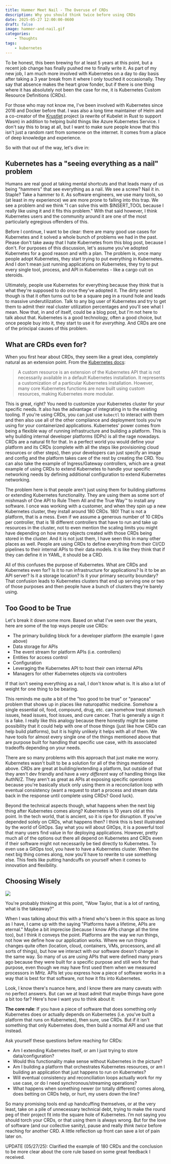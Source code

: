 ```yaml
---
title: Hammer Meet Nail - The Overuse of CRDs
description: Why you should think twice before using CRDs
date: 2025-05-27 12:00:00-0600
draft: false
image: hammer-and-nail.gif
categories:
    - Thoughts
tags:
    - kubernetes
---
```


To be honest, this been brewing for at least 5 years at this point, but a recent job change has
finally pushed me to finally write it. As part of my new job, I am much more involved with
Kubernetes on a day to day basis after taking a 3 year break from it where I only touched it
occasionally. They say that absence makes the heart grow fonder, but if there is one thing where it
has absolutely not been the case for me, it is Kubernetes Custom Resource Definitions (CRDs).

For those who may not know me, I've been involved with Kubernetes since 2016 and Docker before that.
I was also a long time maintainer of Helm and a co-creator of the [Krustlet](https://krustlet.dev/)
project (a rewrite of Kubelet in Rust to support Wasm) in addition to helping build things like
Azure Kubernetes Service. I don't say this to brag at all, but I want to make sure people know that
this isn't just a random rant from someone on the internet. It comes from a place of deep knowledge
and experience.

So with that out of the way, let's dive in:

## Kubernetes has a "seeing everything as a nail" problem

Humans are real good at taking mental shortcuts and that leads many of us being "hammers" that see
everything as a nail. We see a screw? Nail it in. Staple? Take a hammer to it. As software
engineers, we use many tools, so (at least in my experience) we are more prone to falling into this
trap. We see a problem and we think "I can solve this with $INSERT_TOOL because I really like using
it and it fits this problem." With that said however, I think Kubernetes users and the community
around it are one of the most particularly egregious offenders of this.

Before I continue, I want to be clear: there are many good use cases for Kubernetes and it solved a
whole bunch of problems we had in the past. Please don't take away that I hate Kubernetes from this
blog post, because I don't. For purposes of this discussion, let's assume you've adopted Kubernetes
for a good reason and with a plan. The problem is, once many people adopt Kubernetes, they start
trying to put everything in Kubernetes. And I don't mean just running applications on Kubernetes,
they try to put every single tool, process, and API in Kubernetes - like a cargo cult on steroids.

Ultimately, people use Kubernetes for everything because they think that is what they're supposed to
do once they've adopted it. The dirty secret though is that it often turns out to be a square peg in
a round hole and leads to massive underutilization. Talk to any big user of Kubernetes and try to
get them to admit their real cluster utilization percentages and you'll see what I mean. Now that,
in and of itself, could be a blog post, but I'm not here to talk about that. Kubernetes is a good
technology, often a good choice, but once people buy into it, they start to use it for _everything_.
And CRDs are one of the principal causes of this problem.

## What are CRDs even for?

When you first hear about CRDs, they seem like a great idea, completely natural as an extension
point. From the [Kubernetes
docs](https://kubernetes.io/docs/concepts/extend-kubernetes/api-extension/custom-resources/):

> A custom resource is an extension of the Kubernetes API that is not necessarily available in a
> default Kubernetes installation. It represents a customization of a particular Kubernetes
> installation. However, many core Kubernetes functions are now built using custom resources, making
> Kubernetes more modular.

This is great, right? You need to customize your Kubernetes cluster for your specific needs. It also
has the advantage of integrating in to the existing tooling. If you're using CRDs, you can just use
`kubectl` to interact with them and then also use all of the other compliance and deployment tools
you're using for your containerized applications. Kubernetes' power comes from being a flexible way
of running infrastructure and building a platform. This is why building internal developer platforms
(IDPs) is all the rage nowadays. CRDs are a natural fit for that. In a perfect world you would
define your platform and its CRDs (complete with all the steps like provisioning cloud resources or
other steps), then your developers can just specify an image and config and the platform takes care
of the rest by creating the CRD. You can also take the example of Ingress/Gateway controllers, which
are a great example of using CRDs to extend Kubernetes to handle your specific networking needs by
defining additional configuration to extend Kubernetes networking.

The problem here is that people aren't just using them for building platforms or extending
Kubernetes functionality. They are using them as some sort of mishmash of One API to Rule Them All
and the True Way™ to install any software. I once was working with a customer, and when they spin up
a new Kubernetes cluster, they install around 180 CRDs. 180! That is not a platform, that is a mess.
Even if we assume a generous number of 10 CRDs per controller, that is 18 different controllers that
have to run and take up resources in the cluster, not to even mention the scaling limits you might
have depending on how many objects created with those CRDs being stored in the cluster. And it is
not just them, I have seen this in many other places as well. People are using CRDs to define
everything from their CI/CD pipelines to their internal APIs to their data models. It is like they
think that if they can define it in YAML, it should be a CRD.

All of this confuses the purpose of Kubernetes. What are CRDs and Kubernetes even for? Is it to run
infrastructure for applications? Is it to be an API server? Is it a storage location? Is it your
primary security boundary? That confusion leads to Kubernetes clusters that end up serving one or
two of those purposes and then people have a bunch of clusters they're barely using.

## Too Good to be True

Let's break it down some more. Based on what I've seen over the years, here are some of the top ways
people use CRDs:

- The primary building block for a developer platform (the example I gave above)
- Data storage for APIs
- The event stream for platform APIs (i.e. controllers)
- Entities for access control
- Configuration
- Leveraging the Kubernetes API to host their own internal APIs
- Managers for other Kubernetes objects via controllers

If that isn't seeing everything as a nail, I don't know what is. It is also a lot of weight for one
thing to be bearing.

This reminds me quite a bit of the "too good to be true" or "panacea" problem that shows up in
places like naturopathic medicine. Somehow a single essential oil, food, compound, drug, etc. can
somehow treat stomach issues, head issues, foot issues, and cure cancer. That is generally a sign it
is a fake. I really like this analogy because there honestly might be some possibility that it could
help with one of those things (just like how CRDs can help build platforms), but it is highly
unlikely it helps with all of them. We have tools for almost every single one of the things
mentioned above that are purpose built for handling that specific use case, with its associated
tradeoffs depending on your needs.

There are so many problems with this approach that just make me worry. Kubernetes wasn't built to be
a solution for all of the things mentioned above. CRDs are great at building/extending a platform,
but outside of that they aren't dev friendly and have a _very different_ way of handling things like
AuthN/Z. They aren't as great as APIs at exposing specific operations because you're basically stuck
only using them in a reconcilation loop with eventual consistency (want a request to start a process
and stream data back in the response until complete using CRDs? Good luck).

Beyond the technical aspects though, what happens when the next big thing after Kubernetes comes
along? Kubernetes is 10 years old at this point. In the tech world, that is ancient, so it is ripe
for disruption. If you've depended solely on CRDs, what happens then? I think this is best
illustrated by the world of GitOps. Say what you will about GitOps, it is a powerful tool that many
users find value in for deploying applications. However, pretty much all of the options out there
all depend on Kubernetes and CRDs even if their software might not necessarily be tied directly to
Kubernetes. To even use a GitOps tool, you have to have a Kubernetes cluster. When the next big
thing comes along, now you'll have to rewrite to use something else. This feels like putting
handcuffs on yourself when it comes to innovation and flexibility.

## Choosing Wisely

![](chose-poorly.gif)

You're probably thinking at this point, "Wow Taylor, that is a lot of ranting, what is the takeaway?"

When I was talking about this with a friend who's been in this space as long as I have, I came up
with the saying "Platforms have a lifetime, APIs are eternal." Maybe a bit imprecise (because I know
APIs change all the time too), but I think it conveys the point. Platforms are the way we run
things, not how we define how our application works. Where we run things changes quite often
(location, cloud, containers, VMs, processors, and all sorts of things), but how we interact with
our software doesn't change in the same way. So many of us are using APIs that were defined many
years ago because they were built for a specific purpose and still work for that purpose, even
though we may have first used them when we measured processors in MHz. APIs let you express how
a piece of software works in a way that is best for that software, not how it fits into
Kubernetes.

Look, I know there's nuance here, and I know there are many caveats with no perfect answers. But can
we at least admit that maybe things have gone a bit too far? Here's how I want you to think about
it:

**The core rule**: If you have a piece of software that does something only Kubernetes does or
actually depends on Kubernetes (i.e. you've built a platform that runs on Kubernetes), then sure,
use CRDs. But if it isn't something that only Kubernetes does, then build a normal API and use that
instead.

Ask yourself these questions before reaching for CRDs:

- Am I extending Kubernetes itself, or am I just trying to store data/configuration?
- Would this functionality make sense without Kubernetes in the picture?
- Am I building a platform that orchestrates Kubernetes resources, or am I building an application
  that just happens to run on Kubernetes?
- Will eventual consistency and reconciliation loops actually work for my use case, or do I need
  synchronous/streaming operations?
- What happens when something newer (or totally different) comes along, does betting on CRDs help, or
  hurt, my users down the line?

So many promising tools end up handcuffing themselves, or at the very least, take on a pile of
unnecessary technical debt, trying to make the round peg of their project fit into the square hole
of Kubernetes. I’m not saying you should torch your CRDs, or that using them is always wrong. But
for the love of software (and our collective sanity), pause and really _think twice_ before reaching
for another CRD. A little reflection up front can save a lot of pain later on.

UPDATE (05/27/25): Clarified the example of 180 CRDs and the conclusion to be more clear about the
core rule based on some great feedback I received.
